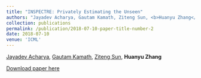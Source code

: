 ```yaml
---
title: "INSPECTRE: Privately Estimating the Unseen"
authors: "Jayadev Acharya, Gautam Kamath, Ziteng Sun, <b>Huanyu Zhang</b>"
collection: publications
permalink: /publication/2018-07-10-paper-title-number-2
date: 2018-07-10
venue: 'ICML'
---
```



[Jayadev Acharya](https://people.ece.cornell.edu/acharya/), [Gautam Kamath](www.gautamkamath.com/), [Ziteng Sun](http://www.zitengsun.com/), **Huanyu Zhang** 

[Download paper here](http://proceedings.mlr.press/v80/acharya18a/acharya18a.pdf)
